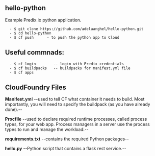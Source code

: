 ## hello-python
Example Predix.io python application.
```
  - $ git clone https://github.com/adelaanghel/hello-python.git
  - $ cd hello-python
  - $ cf push      - to push the python app to Cloud
```

## Useful commnads:
```
  - $ cf login        -- login with Predix credentials
  - $ cf buildpacks   -- buildpacks for manifest.yml file
  - $ cf apps
```

## CloudFoundry Files
**Manifest.yml**
--used to tell CF what container it needs to build. Most importantly, you will need to specify the buildpack (as you have already done).--

**Procfile**
--used to declare required runtime processes, called process types, for your web app. Process managers in a server use the process types to run and manage the workload.--

**requirements.txt**
--contains the required Python packages--

**hello.py**
--Python script that contains a flask rest service.--
